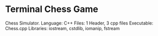 # Terminal Chess Game
Chess Simulator.
Language: C++
Files: 1 Header, 3 cpp files
Executable: Chess.cpp
Libraries: iostream, cstdlib, iomanip, fstream